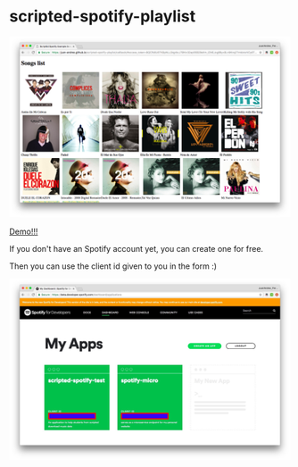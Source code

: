 # scripted-spotify-playlist

![alt text](https://raw.githubusercontent.com/juan-andres/scripted-spotify-playlist/master/songs_preview.jpg "Spotify Create Account")

[Demo!!!](https://juan-andres.github.io/scripted-spotify-playlist/)

If you don't have an Spotify account yet, you can create one for free.

Then you can use the client id given to you in the form :)

![alt text](https://raw.githubusercontent.com/juan-andres/scripted-spotify-playlist/master/spotify_create_account.jpg "Spotify Create Account")
